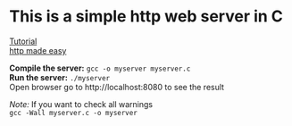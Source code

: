 # This is a simple http web server in C
[Tutorial](https://bruinsslot.jp/post/simple-http-webserver-in-c/)<br>
[http made easy](https://www.jmarshall.com/easy/http/)<br>

**Compile the server:** ```gcc -o myserver myserver.c```<br>
**Run the server:**  ```./myserver```<br>
Open browser go to http://localhost:8080 to see the result<br>

*Note:* If you want to check all warnings<br>
```gcc -Wall myserver.c -o myserver```

